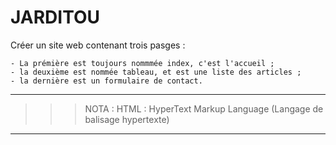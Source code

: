 # **JARDITOU**

Créer un site web contenant trois pasges :

    - La prémière est toujours nommmée index, c'est l'accueil ;
    - la deuxième est nommée tableau, et est une liste des articles ;
    - la dernière est un formulaire de contact.

___
>>> NOTA :
    HTML : HyperText Markup Language (Langage de balisage hypertexte)
___